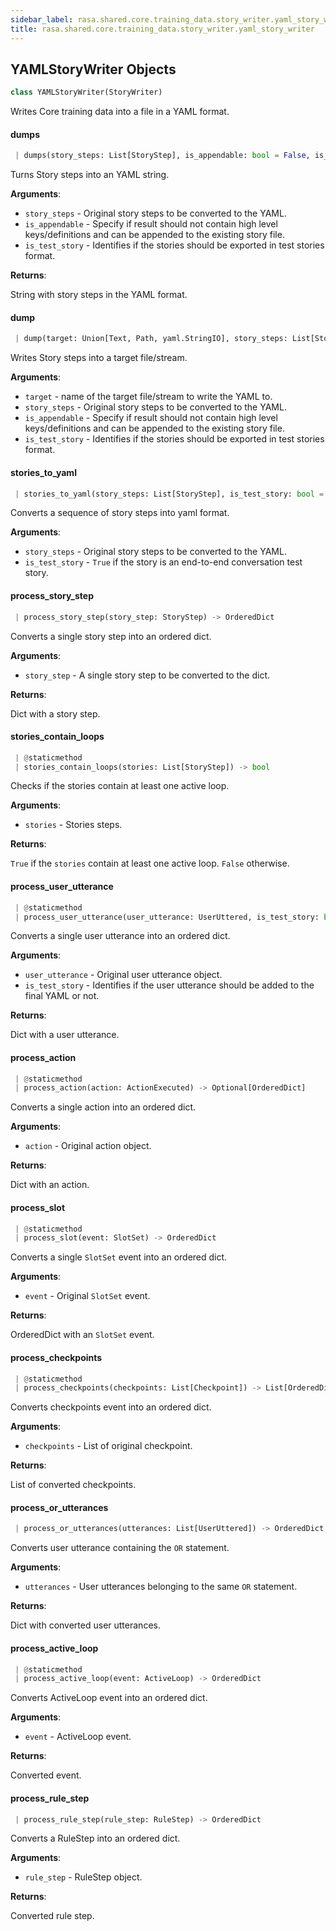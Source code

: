 ```yaml
---
sidebar_label: rasa.shared.core.training_data.story_writer.yaml_story_writer
title: rasa.shared.core.training_data.story_writer.yaml_story_writer
---
```

## YAMLStoryWriter Objects

```python
class YAMLStoryWriter(StoryWriter)
```

Writes Core training data into a file in a YAML format.

#### dumps

```python
 | dumps(story_steps: List[StoryStep], is_appendable: bool = False, is_test_story: bool = False) -> Text
```

Turns Story steps into an YAML string.

**Arguments**:

- `story_steps` - Original story steps to be converted to the YAML.
- `is_appendable` - Specify if result should not contain
  high level keys/definitions and can be appended to
  the existing story file.
- `is_test_story` - Identifies if the stories should be exported in test stories
  format.
  

**Returns**:

  String with story steps in the YAML format.

#### dump

```python
 | dump(target: Union[Text, Path, yaml.StringIO], story_steps: List[StoryStep], is_appendable: bool = False, is_test_story: bool = False) -> None
```

Writes Story steps into a target file/stream.

**Arguments**:

- `target` - name of the target file/stream to write the YAML to.
- `story_steps` - Original story steps to be converted to the YAML.
- `is_appendable` - Specify if result should not contain
  high level keys/definitions and can be appended to
  the existing story file.
- `is_test_story` - Identifies if the stories should be exported in test stories
  format.

#### stories\_to\_yaml

```python
 | stories_to_yaml(story_steps: List[StoryStep], is_test_story: bool = False) -> Dict[Text, Any]
```

Converts a sequence of story steps into yaml format.

**Arguments**:

- `story_steps` - Original story steps to be converted to the YAML.
- `is_test_story` - `True` if the story is an end-to-end conversation test story.

#### process\_story\_step

```python
 | process_story_step(story_step: StoryStep) -> OrderedDict
```

Converts a single story step into an ordered dict.

**Arguments**:

- `story_step` - A single story step to be converted to the dict.
  

**Returns**:

  Dict with a story step.

#### stories\_contain\_loops

```python
 | @staticmethod
 | stories_contain_loops(stories: List[StoryStep]) -> bool
```

Checks if the stories contain at least one active loop.

**Arguments**:

- `stories` - Stories steps.
  

**Returns**:

  `True` if the `stories` contain at least one active loop.
  `False` otherwise.

#### process\_user\_utterance

```python
 | @staticmethod
 | process_user_utterance(user_utterance: UserUttered, is_test_story: bool = False) -> OrderedDict
```

Converts a single user utterance into an ordered dict.

**Arguments**:

- `user_utterance` - Original user utterance object.
- `is_test_story` - Identifies if the user utterance should be added
  to the final YAML or not.
  

**Returns**:

  Dict with a user utterance.

#### process\_action

```python
 | @staticmethod
 | process_action(action: ActionExecuted) -> Optional[OrderedDict]
```

Converts a single action into an ordered dict.

**Arguments**:

- `action` - Original action object.
  

**Returns**:

  Dict with an action.

#### process\_slot

```python
 | @staticmethod
 | process_slot(event: SlotSet) -> OrderedDict
```

Converts a single `SlotSet` event into an ordered dict.

**Arguments**:

- `event` - Original `SlotSet` event.
  

**Returns**:

  OrderedDict with an `SlotSet` event.

#### process\_checkpoints

```python
 | @staticmethod
 | process_checkpoints(checkpoints: List[Checkpoint]) -> List[OrderedDict]
```

Converts checkpoints event into an ordered dict.

**Arguments**:

- `checkpoints` - List of original checkpoint.
  

**Returns**:

  List of converted checkpoints.

#### process\_or\_utterances

```python
 | process_or_utterances(utterances: List[UserUttered]) -> OrderedDict
```

Converts user utterance containing the `OR` statement.

**Arguments**:

- `utterances` - User utterances belonging to the same `OR` statement.
  

**Returns**:

  Dict with converted user utterances.

#### process\_active\_loop

```python
 | @staticmethod
 | process_active_loop(event: ActiveLoop) -> OrderedDict
```

Converts ActiveLoop event into an ordered dict.

**Arguments**:

- `event` - ActiveLoop event.
  

**Returns**:

  Converted event.

#### process\_rule\_step

```python
 | process_rule_step(rule_step: RuleStep) -> OrderedDict
```

Converts a RuleStep into an ordered dict.

**Arguments**:

- `rule_step` - RuleStep object.
  

**Returns**:

  Converted rule step.

